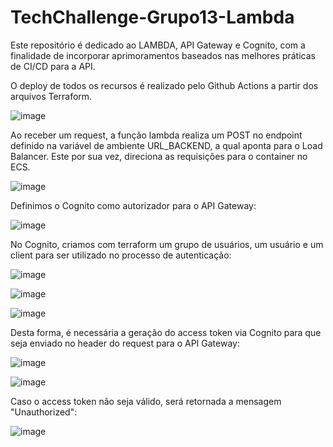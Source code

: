 # TechChallenge-Grupo13-Lambda
Este repositório é dedicado ao LAMBDA, API Gateway e Cognito, com a finalidade de incorporar aprimoramentos baseados nas melhores práticas de CI/CD para a API.

O deploy de todos os recursos é realizado pelo Github Actions a partir dos arquivos Terraform.

![image](https://github.com/eraldoads/TechChallenge-Grupo13-Lambda/assets/47857203/87dec5c6-b7da-4b8d-ad16-cde65e6ccd1c)

Ao receber um request, a função lambda realiza um POST no endpoint definido na variável de ambiente URL_BACKEND, a qual aponta para o Load Balancer. Este por sua vez, direciona as requisições para o container no ECS.

![image](https://github.com/eraldoads/TechChallenge-Grupo13-Lambda/assets/47857203/aaa39869-cd7e-4b1a-acbe-180f80fe9173)

Definimos o Cognito como autorizador para o API Gateway:

![image](https://github.com/eraldoads/TechChallenge-Grupo13-Lambda/assets/47857203/e91f3a57-be01-4488-b3fd-24aa5565bc0a)

No Cognito, criamos com terraform um grupo de usuários, um usuário e um client para ser utilizado no processo de autenticação:

![image](https://github.com/eraldoads/TechChallenge-Grupo13-Lambda/assets/47857203/e52e892a-eb46-4a03-a5e2-a30478709491)

![image](https://github.com/eraldoads/TechChallenge-Grupo13-Lambda/assets/47857203/5928da78-9a84-4ae6-9112-753b4a8ba73a)

![image](https://github.com/eraldoads/TechChallenge-Grupo13-Lambda/assets/47857203/b26e6225-848d-4c07-9255-f955754b10da)


Desta forma, é necessária a geração do access token via Cognito para que seja enviado no header do request para o API Gateway:

![image](https://github.com/eraldoads/TechChallenge-Grupo13-Lambda/assets/47857203/1cfc6938-f39c-4c30-9a6c-530943a8bddb)

![image](https://github.com/eraldoads/TechChallenge-Grupo13-Lambda/assets/47857203/9612a9b6-2975-459d-ba65-70fcbcb05449)

Caso o access token não seja válido, será retornada a mensagem "Unauthorized":

![image](https://github.com/eraldoads/TechChallenge-Grupo13-Lambda/assets/47857203/d2406bf3-4259-4283-ad60-8d75aaf4b32a)






